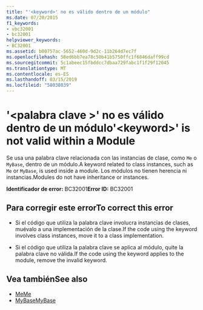 ```yaml
---
title: "'<keyword>' no es válido dentro de un módulo"
ms.date: 07/20/2015
f1_keywords:
- vbc32001
- bc32001
helpviewer_keywords:
- BC32001
ms.assetid: b00757ac-5652-460d-9d2c-11b264d7ec7f
ms.openlocfilehash: 58ed6bb7ea78c50b41b5750ffc1f6846daff99cd
ms.sourcegitcommit: 5c1abeec15fbddcc7dbaa729fabc1f1f29f12045
ms.translationtype: MT
ms.contentlocale: es-ES
ms.lasthandoff: 03/15/2019
ms.locfileid: "58038039"
---
```

# <a name="keyword-is-not-valid-within-a-module"></a><span data-ttu-id="4f18f-102">'\<palabra clave >' no es válido dentro de un módulo</span><span class="sxs-lookup"><span data-stu-id="4f18f-102">'\<keyword>' is not valid within a Module</span></span>
<span data-ttu-id="4f18f-103">Se usa una palabra clave relacionada con las instancias de clase, como `Me` o `MyBase`, dentro de un módulo.</span><span class="sxs-lookup"><span data-stu-id="4f18f-103">A keyword related to class instances, such as `Me` or `MyBase`, is used inside a module.</span></span> <span data-ttu-id="4f18f-104">Los módulos no tienen herencia ni instancias.</span><span class="sxs-lookup"><span data-stu-id="4f18f-104">Modules do not have inheritance or instances.</span></span>  
  
 <span data-ttu-id="4f18f-105">**Identificador de error:** BC32001</span><span class="sxs-lookup"><span data-stu-id="4f18f-105">**Error ID:** BC32001</span></span>  
  
## <a name="to-correct-this-error"></a><span data-ttu-id="4f18f-106">Para corregir este error</span><span class="sxs-lookup"><span data-stu-id="4f18f-106">To correct this error</span></span>  
  
-   <span data-ttu-id="4f18f-107">Si el código que utiliza la palabra clave involucra instancias de clases, muévalo a una implementación de la clase.</span><span class="sxs-lookup"><span data-stu-id="4f18f-107">If the code using the keyword involves class instances, move it to a class implementation.</span></span>  
  
-   <span data-ttu-id="4f18f-108">Si el código que utiliza la palabra clave se aplica al módulo, quite la palabra clave no válida.</span><span class="sxs-lookup"><span data-stu-id="4f18f-108">If the code using the keyword applies to the module, remove the invalid keyword.</span></span>  
  
## <a name="see-also"></a><span data-ttu-id="4f18f-109">Vea también</span><span class="sxs-lookup"><span data-stu-id="4f18f-109">See also</span></span>

- [<span data-ttu-id="4f18f-110">Me</span><span class="sxs-lookup"><span data-stu-id="4f18f-110">Me</span></span>](~/docs/visual-basic/programming-guide/program-structure/me-my-mybase-and-myclass.md#me)
- [<span data-ttu-id="4f18f-111">MyBase</span><span class="sxs-lookup"><span data-stu-id="4f18f-111">MyBase</span></span>](~/docs/visual-basic/programming-guide/program-structure/me-my-mybase-and-myclass.md#mybase)
